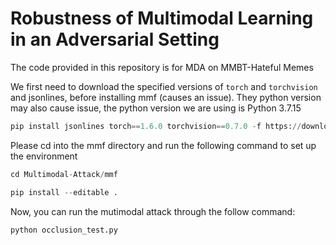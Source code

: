 # Robustness of Multimodal Learning in an Adversarial Setting

The code provided in this repository is for MDA on MMBT-Hateful Memes

We first need to download the specified versions of `torch` and `torchvision` and jsonlines, before installing mmf (causes an issue). 
They python version may also cause issue, the python version we are using is Python 3.7.15

```python
pip install jsonlines torch==1.6.0 torchvision==0.7.0 -f https://download.pytorch.org/whl/torch_stable.html
```

Please cd into the mmf directory and run the following command to set up the environment
```c
cd Multimodal-Attack/mmf
```
```python
pip install --editable .
```

Now, you can run the mutimodal attack through the follow command:
```python
python occlusion_test.py
```
